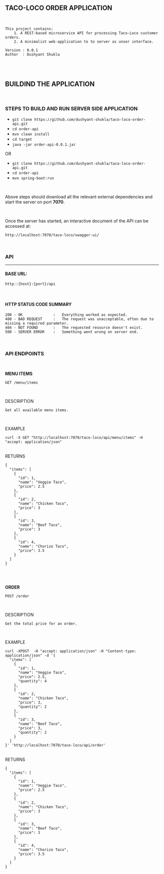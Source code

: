 ## TACO-LOCO ORDER APPLICATION

</br>

```
This project contains:
    1. A REST-based microservice API for processing Taco-Loco customer orders.
    2. A minimalist web-application to to server as unser interface.

Version : 0.0.1
Author  : Dushyant Shukla
```
</br>
</br>

## BUILDIND THE APPLICATION

</br>

### STEPS TO BUILD AND RUN SERVER SIDE APPLICATION

* ```git clone https://github.com/dushyant-shukla/taco-loco-order-api.git```
* ```cd order-api```
* ```mvn clean install```
* ```cd target```
* ```java -jar order-api-0.0.1.jar```

OR

* ```git clone https://github.com/dushyant-shukla/taco-loco-order-api.git```
* ```cd order-api```
* ```mvn spring-boot:run```

</br>

Above steps should download all the relevant external dependencies and start the server on port **7070**.

</br>

Once the server has started, an interactive document of the API can be accessed at:
```
http://localhost:7070/taco-loco/swagger-ui/
```


</br>

### API
---

#### BASE URL:
```
http::{host}:{port}/api
```

</br>

#### HTTP STATUS CODE SUMMARY
```
200 - OK              :   Everything worked as expected.
400 - BAD REQUEST     :   The request was unacceptable, often due to missing a required parameter.
404 - NOT FOUND       :   The requested resource doesn't exist.
500 - SERVER ERROR    :   Something went wrong on server end.
```

</br>

### API ENDPOINTS

</br>

**MENU ITEMS**
```
GET /menu/items
```

</br>

DESCRIPTION</br>
```
Get all available menu items.
```

</br>

EXAMPLE
```
curl -X GET "http://localhost:7070/taco-loco/api/menu/items" -H "accept: application/json"
```
</br>
RETURNS

```
{
  "items": [
    {
      "id": 1,
      "name": "Veggie Taco",
      "price": 2.5
    },
    {
      "id": 2,
      "name": "Chicken Taco",
      "price": 3
    },
    {
      "id": 3,
      "name": "Beef Taco",
      "price": 3
    },
    {
      "id": 4,
      "name": "Chorizo Taco",
      "price": 3.5
    }
  ]
}
```

</br>
</br>

**ORDER**
```
POST /order
```

</br>

DESCRIPTION</br>
```
Get the total price for an order.
```

</br>

EXAMPLE
```
curl -XPOST  -H "accept: application/json" -H "Content-type: application/json" -d '{
  "items": [
    {
      "id": 1,
      "name": "Veggie Taco",
      "price": 2.5,
      "quantity": 4
    },
    {
      "id": 2,
      "name": "Chicken Taco",
      "price": 3,
      "quantity": 2
    },
    {
      "id": 3,
      "name": "Beef Taco",
      "price": 3,
      "quantity": 2
    }
  ]
}' 'http://localhost:7070/taco-loco/api/order'
```
</br>
RETURNS

```
{
  "items": [
    {
      "id": 1,
      "name": "Veggie Taco",
      "price": 2.5
    },
    {
      "id": 2,
      "name": "Chicken Taco",
      "price": 3
    },
    {
      "id": 3,
      "name": "Beef Taco",
      "price": 3
    },
    {
      "id": 4,
      "name": "Chorizo Taco",
      "price": 3.5
    }
  ]
}
```

</br>
</br>
